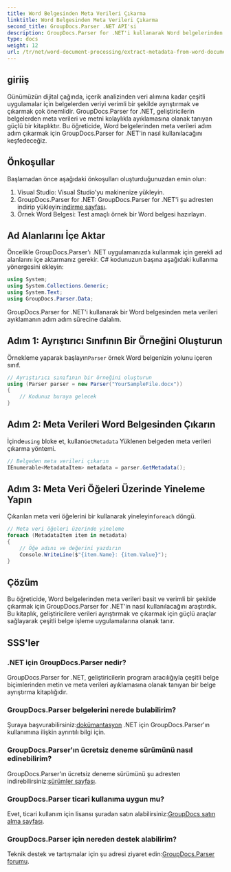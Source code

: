 ```yaml
---
title: Word Belgesinden Meta Verileri Çıkarma
linktitle: Word Belgesinden Meta Verileri Çıkarma
second_title: GroupDocs.Parser .NET API'si
description: GroupDocs.Parser for .NET'i kullanarak Word belgelerinden meta verileri nasıl çıkaracağınızı öğrenin. Belge bilgilerini ayrıştırmak ve almak için kolay adımlar.
type: docs
weight: 12
url: /tr/net/word-document-processing/extract-metadata-from-word-document/
---
```

## giriiş
Günümüzün dijital çağında, içerik analizinden veri alımına kadar çeşitli uygulamalar için belgelerden veriyi verimli bir şekilde ayrıştırmak ve çıkarmak çok önemlidir. GroupDocs.Parser for .NET, geliştiricilerin belgelerden meta verileri ve metni kolaylıkla ayıklamasına olanak tanıyan güçlü bir kitaplıktır. Bu öğreticide, Word belgelerinden meta verileri adım adım çıkarmak için GroupDocs.Parser for .NET'in nasıl kullanılacağını keşfedeceğiz.
## Önkoşullar
Başlamadan önce aşağıdaki önkoşulları oluşturduğunuzdan emin olun:
1. Visual Studio: Visual Studio'yu makinenize yükleyin.
2.  GroupDocs.Parser for .NET: GroupDocs.Parser for .NET'i şu adresten indirip yükleyin:[indirme sayfası](https://releases.groupdocs.com/parser/net/).
3. Örnek Word Belgesi: Test amaçlı örnek bir Word belgesi hazırlayın.
## Ad Alanlarını İçe Aktar
Öncelikle GroupDocs.Parser'ı .NET uygulamanızda kullanmak için gerekli ad alanlarını içe aktarmanız gerekir. C# kodunuzun başına aşağıdaki kullanma yönergesini ekleyin:
```csharp
using System;
using System.Collections.Generic;
using System.Text;
using GroupDocs.Parser.Data;
```
GroupDocs.Parser for .NET'i kullanarak bir Word belgesinden meta verileri ayıklamanın adım adım sürecine dalalım.
## Adım 1: Ayrıştırıcı Sınıfının Bir Örneğini Oluşturun
 Örnekleme yaparak başlayın`Parser` örnek Word belgenizin yolunu içeren sınıf.
```csharp
// Ayrıştırıcı sınıfının bir örneğini oluşturun
using (Parser parser = new Parser("YourSampleFile.docx"))
{
    // Kodunuz buraya gelecek
}
```
## Adım 2: Meta Verileri Word Belgesinden Çıkarın
 İçinde`using` bloke et, kullan`GetMetadata` Yüklenen belgeden meta verileri çıkarma yöntemi.
```csharp
// Belgeden meta verileri çıkarın
IEnumerable<MetadataItem> metadata = parser.GetMetadata();
```
## Adım 3: Meta Veri Öğeleri Üzerinde Yineleme Yapın
 Çıkarılan meta veri öğelerini bir kullanarak yineleyin`foreach` döngü.
```csharp
// Meta veri öğeleri üzerinde yineleme
foreach (MetadataItem item in metadata)
{
    // Öğe adını ve değerini yazdırın
    Console.WriteLine($"{item.Name}: {item.Value}");
}
```
## Çözüm
Bu öğreticide, Word belgelerinden meta verileri basit ve verimli bir şekilde çıkarmak için GroupDocs.Parser for .NET'in nasıl kullanılacağını araştırdık. Bu kitaplık, geliştiricilere verileri ayrıştırmak ve çıkarmak için güçlü araçlar sağlayarak çeşitli belge işleme uygulamalarına olanak tanır.

## SSS'ler
### .NET için GroupDocs.Parser nedir?
GroupDocs.Parser for .NET, geliştiricilerin program aracılığıyla çeşitli belge biçimlerinden metin ve meta verileri ayıklamasına olanak tanıyan bir belge ayrıştırma kitaplığıdır.
### GroupDocs.Parser belgelerini nerede bulabilirim?
 Şuraya başvurabilirsiniz:[dokümantasyon](https://reference.groupdocs.com/parser/net/) .NET için GroupDocs.Parser'ın kullanımına ilişkin ayrıntılı bilgi için.
### GroupDocs.Parser'ın ücretsiz deneme sürümünü nasıl edinebilirim?
 GroupDocs.Parser'ın ücretsiz deneme sürümünü şu adresten indirebilirsiniz:[sürümler sayfası](https://releases.groupdocs.com/).
### GroupDocs.Parser ticari kullanıma uygun mu?
 Evet, ticari kullanım için lisansı şuradan satın alabilirsiniz:[GroupDocs satın alma sayfası](https://purchase.groupdocs.com/buy).
### GroupDocs.Parser için nereden destek alabilirim?
 Teknik destek ve tartışmalar için şu adresi ziyaret edin:[GroupDocs.Parser forumu](https://forum.groupdocs.com/c/parser/17).
